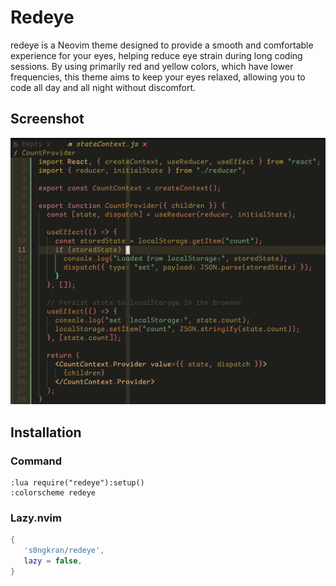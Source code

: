 # Redeye

redeye is a Neovim theme designed to provide a smooth and comfortable experience for your eyes, helping reduce eye strain during long coding sessions. By using primarily red and yellow colors, which have lower frequencies, this theme aims to keep your eyes relaxed, allowing you to code all day and all night without discomfort.

## Screenshot
![alt](ex.png)

## Installation

### Command

```vim
:lua require("redeye"):setup()
:colorscheme redeye
```

### Lazy.nvim

```lua
{  
   's0ngkran/redeye',
   lazy = false, 
}
```

